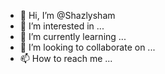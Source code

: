 - 👋 Hi, I’m @Shazlysham
- 👀 I’m interested in ...
- 🌱 I’m currently learning ...
- 💞️ I’m looking to collaborate on ...
- 📫 How to reach me ...

<!---
Shazlysham/Shazlysham is a ✨ special ✨ repository because its `README.md` (this file) appears on your GitHub profile.
You can click the Preview link to take a look at your changes.
--->
